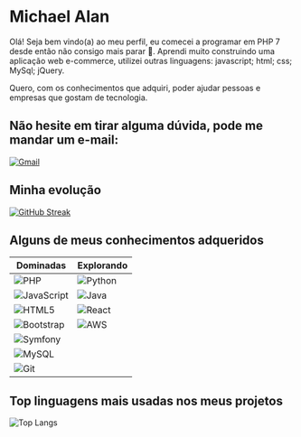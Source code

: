 # Michael Alan

Olá! Seja bem vindo(a) ao meu perfil, eu comecei a programar em PHP 7 desde então não consigo mais parar 🥰. Aprendi muito construindo uma aplicação web e-commerce, utilizei outras linguagens: javascript; html; css; MySql; jQuery. 

Quero, com os conhecimentos que adquiri, poder ajudar pessoas e empresas que gostam de tecnologia.

## Não hesite em tirar alguma dúvida, pode me mandar um e-mail: 

[![Gmail](https://img.shields.io/badge/Gmail-333333?style=for-the-badge&logo=gmail&logoColor=red)](mailto:michael.dtna@gmail.com)

## Minha evolução


[![GitHub Streak](https://streak-stats.demolab.com/?user=MichaelAlanAXL&theme=bear&background=000&border=30A3DC&dates=FFF)](https://git.io/streak-stats)

## Alguns de meus conhecimentos adqueridos 

| Dominadas | Explorando |
|-----------|----------------|
| ![PHP](https://img.shields.io/badge/PHP-777BB4?style=for-the-badge&logo=php&logoColor=white) | ![Python](https://img.shields.io/badge/python-3670A0?style=for-the-badge&logo=python&logoColor=ffdd54) |
| ![JavaScript](https://img.shields.io/badge/JavaScript-F7DF1E?style=for-the-badge&logo=javascript&logoColor=black) | ![Java](https://img.shields.io/badge/java-%23ED8B00.svg?style=for-the-badge&logo=openjdk&logoColor=white) |
| ![HTML5](https://img.shields.io/badge/HTML5-E34F26?style=for-the-badge&logo=html5&logoColor=white) | ![React](https://img.shields.io/badge/React-20232A?style=for-the-badge&logo=react&logoColor=61DAFB) |
| ![Bootstrap](https://img.shields.io/badge/-boostrap-0D1117?style=for-the-badge&logo=bootstrap&labelColor=0D1117) | ![AWS](https://img.shields.io/badge/AWS-000.svg?style=for-the-badge&logo=amazon-aws&logoColor=white) |
| ![Symfony](https://img.shields.io/badge/symfony-%23000000.svg?style=for-the-badge&logo=symfony&logoColor=white) |
| ![MySQL](https://img.shields.io/badge/MySQL-00000F?style=for-the-badge&logo=mysql&logoColor=white) |
| ![Git](https://img.shields.io/badge/GIT-E44C30?style=for-the-badge&logo=git&logoColor=white) |

## Top linguagens mais usadas nos meus projetos

![Top Langs](https://github-readme-stats-git-masterrstaa-rickstaa.vercel.app/api/top-langs/?username=MichaelAlanAXL&layout=compact&bg_color=000&border_color=30A3DC&title_color=E94D5F&text_color=FFF)
